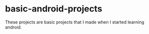 # basic-android-projects

These projects are basic projects that I made when I started learning android.
